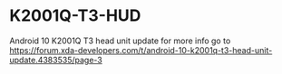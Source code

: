 # K2001Q-T3-HUD
Android 10 K2001Q T3 head unit update
for more info go to
https://forum.xda-developers.com/t/android-10-k2001q-t3-head-unit-update.4383535/page-3
